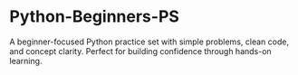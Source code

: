 # Python-Beginners-PS
A beginner-focused Python practice set with simple problems, clean code, and concept clarity. Perfect for building confidence through hands-on learning.
